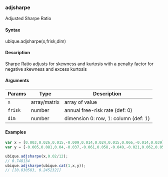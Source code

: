 ### adjsharpe

Adjusted Sharpe Ratio


#### Syntax

ubique.adjsharpe(x,frisk,dim)


#### Description

Sharpe Ratio adjusts for skewness and kurtosis with a penalty factor for negative skewness and excess kurtosis  



#### Arguments

|Params|Type|Description
|---------|----|-----------
|`x` | array/matrix | array of value
|`frisk` | number | annual free-risk rate (def: 0)
|`dim` | number | dimension 0: row, 1: column (def: 1)


#### Examples

```js
var x = [0.003,0.026,0.015,-0.009,0.014,0.024,0.015,0.066,-0.014,0.039];
var y = [-0.005,0.081,0.04,-0.037,-0.061,0.058,-0.049,-0.021,0.062,0.058];

ubique.adjsharpe(x,0.02/12);
// 0.748134
ubique.adjsharpe(ubique.cat(1,x,y));
// [[0.830583, 0.245232]]
```

